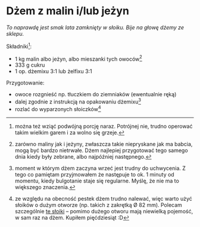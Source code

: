 Dżem z malin i/lub jeżyn
========================

_To naprawdę jest smak lata zamknięty w słoiku. Bije na głowę dżemy ze sklepu._

Składniki[^1]:
- 1 kg malin albo jeżyn, albo mieszanki tych owoców[^4]
- 333 g cukru
- 1 op. dżemixu 3:1 lub żelfixu 3:1

Przygotowanie:
- owoce rozgnieść np. tłuczkiem do ziemniaków (ewentualnie ręką)
- dalej zgodnie z instrukcją na opakowaniu dżemixu[^2]
- rozlać do wyparzonych słoiczków[^3]

<!-- uwagi -->

[^1]: można też wziąć podwójną porcję naraz. Potrójnej nie, trudno operować
  takim wielkim garem i za wolno się grzeje.

[^4]: zarówno maliny jak i jeżyny, zwłaszcza takie niepryskane jak ma babcia,
  mogą być bardzo nietrwałe. Dżem najlepiej przygotować tego samego dnia kiedy
  były zebrane, albo najpóźniej następnego.

[^2]: moment w którym dżem zaczyna wrzeć jest trudny do uchwycenia. Z tego co
  pamiętam przyjmowałem że następuje to ok. 1 minuty od momentu, kiedy
  bulgotanie staje się regularne. Myślę, że nie ma to większego znaczenia.

[^3]: ze względu na obecność pestek dżem trudno nalewać, więc warto użyć
  słoików o dużym otworze (np. takich z zakrętką Ø 82 mm). Polecam szczególnie
  [te słoiki](https://www.olx.pl/d/oferta/sloik-235ml-sloiki-235ml-sloik-235-ml-sloiki-235-ml-fi82-miod-wyroby-CID628-IDyzL2m.html#d3fca3584b)
  – pomimo dużego otworu mają niewielką pojemość, w sam raz na dżem. Kupiłem
  pięćdziesiąt :D
